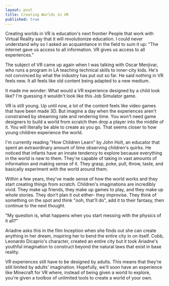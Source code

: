 ```yaml
---
layout: post
title: Creating Worlds in VR
published: true
---
```


Creating worlds in VR is education's next frontier
People that work with Virtual Reality say that it will revolutionize education. I could never understand why so I asked an acquaintance in the field to sum it up:
"The internet gave us access to all information. VR gives us access to all experiences."

The subject of VR came up again when I was talking with Oscar Menjivar, who runs a program in LA teaching technical skills to inner-city kids. He's not convinced by what the industry has put out so far. He said nothing in VR feels new. It all feels like old content being adapted to a new medium.

It made me wonder: What would a VR experience designed by a child look like? I'm guessing it wouldn't look like this Job Simulator game. 

VR is still young. Up until now, a lot of the content feels like video games that have been made 3D. But imagine a day when the experiences aren't constrained by streaming rate and rendering time. You won't need game designers to build a world from scratch then drop a player into the middle of it. You will literally be able to create as you go. That seems closer to how young children experience the world. 

I'm currently reading "How Children Learn" by John Holt, an educator that spent an extraordinary amount of time observing children's quirks. He noticed that infants have an innate tendency to explore because everything in the world is new to them. They're capable of taking in vast amounts of information and making sense of it. They grasp, poke, pull, throw, taste, and basically experiment with the world around them. 

Within a few years, they've made sense of how the world works and they start creating things from scratch. Children's imaginations are incredibly vivid. They make up friends, they make up games to play, and they make up whole stories. They don't plan it out either- they improvise. They think of something on the spot and think "ooh, that'll do", add it to their fantasy, then continue to the next thought.

"My question is, what happens when you start messing with the physics of it all?" 

Ariadne asks this in the film Inception when she finds out she can create anything in her dream, inspiring her to bend the entire city in on itself. Cobb, Leonardo Dicaprio's character, created an entire city but it took Ariadne's youthful imagination to construct beyond the natural laws that exist in base reality. 

VR experiences still have to be designed by adults. This means that they're still limited by adults' imagination. Hopefully, we'll soon have an experience like Minecraft for VR where, instead of being given a world to explore, you're given a toolbox of unlimited tools to create a world of your own.

